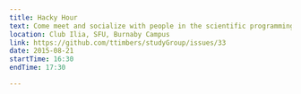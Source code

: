 ```yaml
---
title: Hacky Hour
text: Come meet and socialize with people in the scientific programming community at SFU!
location: Club Ilia, SFU, Burnaby Campus
link: https://github.com/ttimbers/studyGroup/issues/33
date: 2015-08-21
startTime: 16:30
endTime: 17:30

---
```

